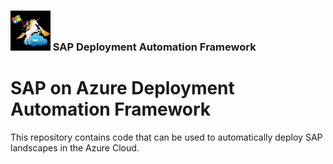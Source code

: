### <img src="assets/images/UnicornSAPBlack256x256.png" width="64px"> SAP Deployment Automation Framework <!-- omit in toc -->
# SAP on Azure Deployment Automation Framework <!-- omit in toc -->

This repository contains code that can be used to automatically deploy SAP landscapes in the Azure Cloud.
